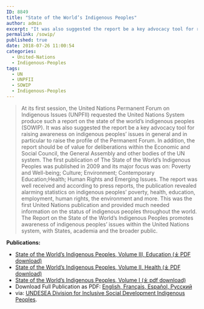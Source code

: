 ```yaml
---
ID: 8849
title: "State of the World’s Indigenous Peoples"
author: admin
excerpt: "It was also suggested the report be a key advocacy tool for raising awareness on indigenous peoples’ issues in general and in particular to raise the profile of the Permanent Forum."
permalink: /sowip/
published: true
date: 2018-07-26 11:00:54
categories:
  - United-Nations
  - Indigenous-Peoples
tags:
  - UN
  - UNPFII
  - SOWIP
  - Indigenous-Peoples
---
```

> At its first session, the United Nations Permanent Forum on Indigenous Issues (UNPFII) requested the United Nations System produce such a report on the state of the world’s indigenous peoples (SOWIP). It was also suggested the report be a key advocacy tool for raising awareness on indigenous peoples’ issues in general and in particular to raise the profile of the Permanent Forum. In addition, the report should be of value for deliberations within the Economic and Social Council, the General Assembly and other bodies of the UN system. The first publication of The State of the World’s Indigenous Peoples was published in 2009 and its major focus was on: Poverty and Well-being; Culture; Environment; Contemporary Education;Health; Human Rights and Emerging Issues. The report was well received and according to press reports, the publication revealed alarming statistics on indigenous peoples’ poverty, health, education, employment, human rights, the environment and more. This was the first United Nations publication and provided much needed information on the status of indigenous peoples throughout the world. The Report on the State of the World’s Indigenous Peoples promotes awareness of indigenous peoples’ issues within the United Nations system, with States, academia and the broader public.

**Publications:**

*   [State of the World’s Indigenous Peoples, Volume III, Education (⤓ PDF download)](http://www.un.org/development/desa/indigenouspeoples/wp-content/uploads/sites/19/2017/12/State-of-Worlds-Indigenous-Peoples_III_WEB2018.pdf "SOWIP Volume 3 PDF")
*   [State of the World’s Indigenous Peoples, Volume II, Health (⤓  PDF download)](http://www.un.org/development/desa/indigenouspeoples/wp-content/uploads/sites/19/2018/03/The-State-of-The-Worlds-Indigenous-Peoples-WEB.pdf "SOWIP Volume 2 PDF")
*   [State of the World’s Indigenous Peoples, Volume I (⤓ pdf download)](http://www.un.org/development/desa/indigenouspeoples/publications/2009/09/state-of-the-worlds-indigenous-peoples-first-volume/ "SOWIP Volume 1 Download Page")
* Download Full Publication as PDF: [English, Français, Español, Русский](http://www.un.org/esa/socdev/unpfii/documents/SOWIP/en/SOWIP_web.pdf "State of the World’s Indigenous Peoples Volume 1 PDF")
* via: [UNDESEA Division for Inclusive Social Development Indigenous Peoples](https://www.un.org/development/desa/indigenouspeoples/publications/state-of-the-worlds-indigenous-peoples.html).
